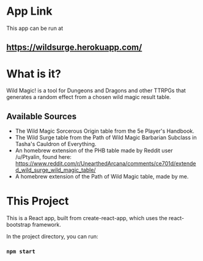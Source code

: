 # App Link

This app can be run at

## https://wildsurge.herokuapp.com/

# What is it?

Wild Magic! is a tool for Dungeons and Dragons and other TTRPGs that generates a random effect from a chosen wild magic result table.

## Available Sources

* The Wild Magic Sorcerous Origin table from the 5e Player's Handbook.
* The Wild Surge table from the Path of Wild Magic Barbarian Subclass in Tasha's Cauldron of Everything.
* An homebrew extension of the PHB table made by Reddit user /u/Ptyalin, found here: https://www.reddit.com/r/UnearthedArcana/comments/ce701d/extended_wild_surge_wild_magic_table/
* A homebrew extension of the Path of Wild Magic table, made by me.

# This Project

This is a React app, built from create-react-app, which uses the react-bootstrap framework.

In the project directory, you can run:

### `npm start`
